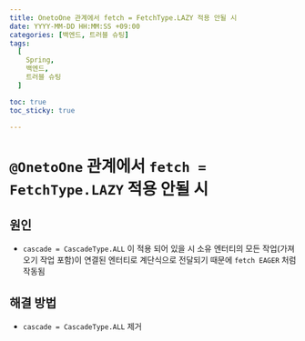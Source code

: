 ```yaml
---
title: OnetoOne 관계에서 fetch = FetchType.LAZY 적용 안될 시
date: YYYY-MM-DD HH:MM:SS +09:00
categories: [백엔드, 트러블 슈팅]
tags:
  [
    Spring,
    백엔드,
    트러블 슈팅
  ]

toc: true
toc_sticky: true

---
```


# `@OnetoOne` 관계에서 `fetch = FetchType.LAZY` 적용 안될 시

## 원인
* `cascade = CascadeType.ALL` 이 적용 되어 있을 시 소유 엔터티의 모든 작업(가져오기 작업 포함)이 연결된 엔터티로 계단식으로 전달되기 때문에 `fetch EAGER` 처럼 작동됨

## 해결 방법
* `cascade = CascadeType.ALL` 제거 